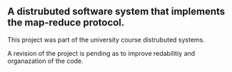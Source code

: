 ## A distrubuted software system that implements the map-reduce protocol.

This project was part of the university course distrubuted systems.

A revision of the project is pending as to improve redabilitiy and organazation of the code.
